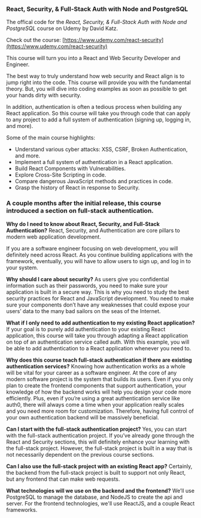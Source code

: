 ### React, Security, & Full-Stack Auth with Node and PostgreSQL

The offical code for the *React, Security, & Full-Stack Auth with Node and PostgreSQL* course on Udemy by David Katz.

Check out the course: [https://www.udemy.com/react-security](https://www.udemy.com/react-security)

This course will turn you into a React and Web Security Developer and Engineer.

The best way to truly understand how web security and React align is to jump right into the code. This course will provide you with the fundamental theory. But, you will dive into coding examples as soon as possible to get your hands dirty with security.

In addition, authentication is often a tedious process when building any React application. So this course will take you through code that can apply to any project to add a full system of authentication (signing up, logging in, and more).

Some of the main course highlights:
- Understand various cyber attacks: XSS, CSRF, Broken Authentication, and more.
- Implement a full system of authentication in a React application.
- Build React Components with Vulnerabilities.
- Explore Cross-Site Scripting in code.
- Compare dangerous JavaScript methods and practices in code.
- Grasp the history of React in response to Security.

### A couple months after the initial release, this course introduced a section on full-stack authentication.

**Why do I need to know about React, Security, and Full-Stack Authentication?**
React, Security, and Authentication are core pillars to modern web application development.

If you are a software engineer focusing on web development, you will definitely need across React. As you continue building applications with the framework, eventually, you will have to allow users to sign up, and log in to your system.

**Why should I care about security?**
As users give you confidential information such as their passwords, you need to make sure your application is built in a secure way. This is why you need to study the best security practices for React and JavaScript development. You need to make sure your components don’t have any weaknesses that could expose your users’ data to the many bad sailors on the seas of the Internet.

**What if I only need to add authentication to my existing React application?**
If your goal is to purely add authentication to your existing React application, this course will take you through adapting a React application on top of an authentication service called auth. With this example, you will be able to add authentication to a React application whenever you need to.

**Why does this course teach full-stack authentication if there are existing authentication services?**
Knowing how authentication works as a whole will be vital for your career as a software engineer. At the core of any modern software project is the system that builds its users. Even if you only plan to create the frontend components that support authentication, your knowledge of how the backend works will help you design your code more efficiently. Plus, even if you’re using a great authentication service like auth0, there will always come a time when your application really scales and you need more room for customization. Therefore, having full control of your own authentication backend will be massively beneficial.

**Can I start with the full-stack authentication project?**
Yes, you can start with the full-stack authentication project. If you’ve already gone through the React and Security sections, this will definitely enhance your learning with the full-stack project. However, the full-stack project is built in a way that is not necessarily dependent on the previous course sections.

**Can I also use the full-stack project with an existing React app?**
Certainly, the backend from the full-stack project is built to support not only React, but any frontend that can make web requests.

**What technologies will we use on the backend and the frontend?**
We’ll use PostgreSQL to manage the database, and NodeJS to create the api and server. For the frontend technologies, we'll use ReactJS, and a couple React frameworks.
